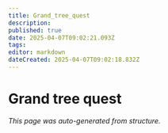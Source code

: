 ```yaml
---
title: Grand_tree_quest
description: 
published: true
date: 2025-04-07T09:02:21.093Z
tags: 
editor: markdown
dateCreated: 2025-04-07T09:02:18.832Z
---
```


# Grand tree quest

*This page was auto-generated from structure.*